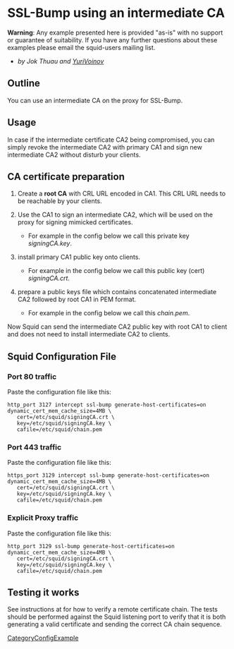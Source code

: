 # SSL-Bump using an intermediate CA

**Warning**: Any example presented here is provided "as-is" with no
support or guarantee of suitability. If you have any further questions
about these examples please email the squid-users mailing list.

  - *by Jok Thuau and
    [YuriVoinov](/YuriVoinov)*

## Outline

You can use an intermediate CA on the proxy for SSL-Bump.

## Usage

In case if the intermediate certificate CA2 being compromised, you can
simply revoke the intermediate CA2 with primary CA1 and sign new
intermediate CA2 without disturb your clients.

## CA certificate preparation

1.  Create a **root CA** with CRL URL encoded in CA1. This CRL URL needs
    to be reachable by your clients.

2.  Use the CA1 to sign an intermediate CA2, which will be used on the
    proxy for signing mimicked certificates.
    
      - For example in the config below we call this private key
        *signingCA.key*.

3.  install primary CA1 public key onto clients.
    
      - For example in the config below we call this public key (cert)
        *signingCA.crt*.

4.  prepare a public keys file which contains concatenated intermediate
    CA2 followed by root CA1 in PEM format.
    
      - For example in the config below we call this *chain.pem*.

Now Squid can send the intermediate CA2 public key with root CA1 to
client and does not need to install intermediate CA2 to clients.

## Squid Configuration File

### Port 80 traffic

Paste the configuration file like this:

    http_port 3127 intercept ssl-bump generate-host-certificates=on dynamic_cert_mem_cache_size=4MB \
       cert=/etc/squid/signingCA.crt \
       key=/etc/squid/signingCA.key \
       cafile=/etc/squid/chain.pem

### Port 443 traffic

Paste the configuration file like this:

    https_port 3129 intercept ssl-bump generate-host-certificates=on dynamic_cert_mem_cache_size=4MB \
       cert=/etc/squid/signingCA.crt \
       key=/etc/squid/signingCA.key \
       cafile=/etc/squid/chain.pem

### Explicit Proxy traffic

Paste the configuration file like this:

    http_port 3129 ssl-bump generate-host-certificates=on dynamic_cert_mem_cache_size=4MB \
       cert=/etc/squid/signingCA.crt \
       key=/etc/squid/signingCA.key \
       cafile=/etc/squid/chain.pem

## Testing it works

See instructions at
[](https://langui.sh/2009/03/14/checking-a-remote-certificate-chain-with-openssl/)
for how to verify a remote certificate chain. The tests should be
performed against the Squid listening port to verify that it is both
generating a valid certificate and sending the correct CA chain
sequence.

[CategoryConfigExample](/CategoryConfigExample)
